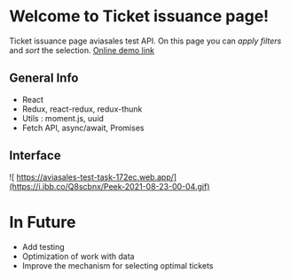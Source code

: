 # Welcome to Ticket issuance page!
Ticket issuance page aviasales test API. On this page you can *apply filters* and *sort* the selection.  <a href="https://aviasales-test-task-172ec.web.app/" target="_blank"/>Online demo link<a/>
## General Info
 - React
 - Redux, react-redux, redux-thunk
 - Utils : moment.js, uuid
 -  Fetch API, async/await, Promises
## Interface
![ https://aviasales-test-task-172ec.web.app/](https://i.ibb.co/Q8scbnx/Peek-2021-08-23-00-04.gif)
# In Future
- Add testing 
- Optimization of work with data
-  Improve the mechanism for selecting optimal tickets
